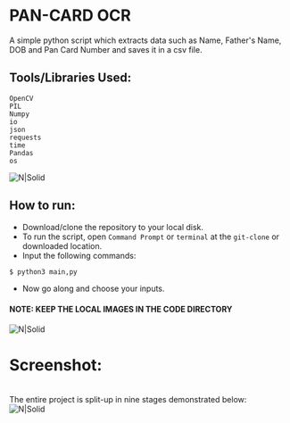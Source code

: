 # PAN-CARD OCR

A simple python script which extracts data such as Name, Father's Name, DOB and Pan Card Number and saves it in a csv file.

## Tools/Libraries Used:
```
OpenCV
PIL
Numpy
io
json
requests
time
Pandas
os
```

![N|Solid](https://i.ibb.co/Yhm88Sm/Untitled-Diagram.jpg)

## How to run:
* Download/clone the repository to your local disk. 
* To run the script, open ```Command Prompt``` or ```terminal``` at the ```git-clone``` or downloaded location.
* Input the following commands:
```sh
$ python3 main,py
```
* Now go along and choose your inputs. 
#### NOTE: KEEP THE LOCAL IMAGES IN THE CODE DIRECTORY

![N|Solid](https://i.ibb.co/wc08YFg/Capture1.png)
# Screenshot:
<br>The entire project is split-up in nine stages demonstrated below: </br>
![N|Solid](https://i.ibb.co/JCtH1ks/collage-1.jpg)


